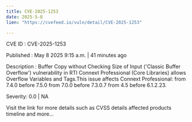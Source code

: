 ```yaml
---
title: CVE-2025-1253
date: 2025-5-8
lien: "https://cvefeed.io/vuln/detail/CVE-2025-1253"

---
```


CVE ID : CVE-2025-1253

Published :  May 8
2025
9:15 a.m. | 41 minutes ago

Description : Buffer Copy without Checking Size of Input ('Classic Buffer Overflow') vulnerability in RTI Connext Professional (Core Libraries) allows Overflow Variables and Tags.This issue affects Connext Professional: from 7.4.0 before 7.5.0
from 7.0.0 before 7.3.0.7
from 4.5 before 6.1.2.23.

Severity: 0.0 | NA

Visit the link for more details
such as CVSS details
affected products
timeline
and more...
